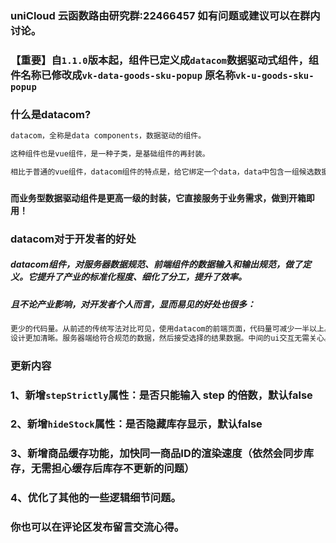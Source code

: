 ### uniCloud 云函数路由研究群:22466457 如有问题或建议可以在群内讨论。

### 【重要】自`1.1.0`版本起，组件已定义成`datacom`数据驱动式组件，组件名称已修改成`vk-data-goods-sku-popup` 原名称`vk-u-goods-sku-popup`
### 什么是datacom?
```js
datacom，全称是data components，数据驱动的组件。

这种组件也是vue组件，是一种子类，是基础组件的再封装。

相比于普通的vue组件，datacom组件的特点是，给它绑定一个data，data中包含一组候选数据，即可自动渲染出结果。

```
### `而业务型数据驱动组件是更高一级的封装，它直接服务于业务需求，做到开箱即用！`
### datacom对于开发者的好处
##### datacom组件，对服务器数据规范、前端组件的数据输入和输出规范，做了定义。它提升了产业的标准化程度、细化了分工，提升了效率。
##### 且不论产业影响，对开发者个人而言，显而易见的好处也很多：
```js
更少的代码量。从前述的传统写法对比可见，使用datacom的前端页面，代码量可减少一半以上。
设计更加清晰。服务器端给符合规范的数据，然后接受选择的结果数据。中间的ui交互无需关心。
```
###  更新内容
### 1、新增`stepStrictly`属性：是否只能输入 step 的倍数，默认false
### 2、新增`hideStock`属性：是否隐藏库存显示，默认false
### 3、新增商品缓存功能，加快同一商品ID的渲染速度（依然会同步库存，无需担心缓存后库存不更新的问题）
### 4、优化了其他的一些逻辑细节问题。

### 你也可以在评论区发布留言交流心得。